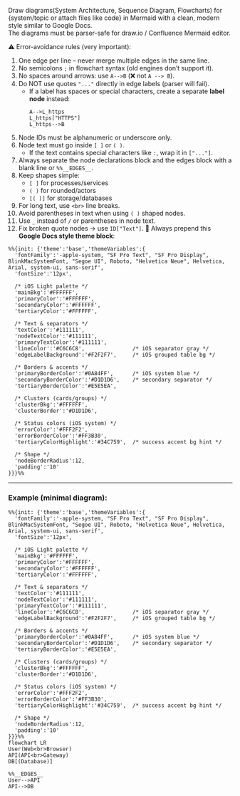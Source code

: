 Draw diagrams(System Architecture, Sequence Diagram, Flowcharts)  for {system/topic or attach files like code} in Mermaid with a clean, modern style similar to Google Docs.  
The diagrams must be parser-safe for draw.io / Confluence Mermaid editor.

⚠️ Error-avoidance rules (very important):

1. One edge per line – never merge multiple edges in the same line.  
2. No semicolons `;` in flowchart syntax (old engines don’t support it).  
3. No spaces around arrows: use `A-->B` (❌ not `A --> B`).  
4. Do NOT use quotes `"..."` directly in edge labels (parser will fail).  
   - If a label has spaces or special characters, create a separate **label node** instead:  
     ```
     A-->L_https
     L_https["HTTPS"]
     L_https-->B
     ```
5. Node IDs must be alphanumeric or underscore only.  
6. Node text must go inside `[ ]` or `( )`.  
   - If the text contains special characters like `:`, wrap it in `["..."]`.  
7. Always separate the node declarations block and the edges block with a blank line or `%%__EDGES__`.  
8. Keep shapes simple:  
   - `[ ]` for processes/services  
   - `( )` for rounded/actors  
   - `[( )]` for storage/databases  
9. For long text, use `<br>` line breaks.
10. Avoid parentheses in text when using `( )` shaped nodes.
11. Use `_` instead of `/` or parentheses in node text.
12. Fix broken quote nodes → use `ID["Text"]`.
🎨 Always prepend this **Google Docs style theme block**:

```mermaid
%%{init: {'theme':'base','themeVariables':{
  'fontFamily':'-apple-system, "SF Pro Text", "SF Pro Display", BlinkMacSystemFont, "Segoe UI", Roboto, "Helvetica Neue", Helvetica, Arial, system-ui, sans-serif',
  'fontSize':'12px',

  /* iOS Light palette */
  'mainBkg':'#FFFFFF',
  'primaryColor':'#FFFFFF',
  'secondaryColor':'#FFFFFF',
  'tertiaryColor':'#FFFFFF',

  /* Text & separators */
  'textColor':'#111111',
  'nodeTextColor':'#111111',
  'primaryTextColor':'#111111',
  'lineColor':'#C6C6C8',               /* iOS separator gray */
  'edgeLabelBackground':'#F2F2F7',     /* iOS grouped table bg */

  /* Borders & accents */
  'primaryBorderColor':'#0A84FF',      /* iOS system blue */
  'secondaryBorderColor':'#D1D1D6',    /* secondary separator */
  'tertiaryBorderColor':'#E5E5EA',

  /* Clusters (cards/groups) */
  'clusterBkg':'#FFFFFF',
  'clusterBorder':'#D1D1D6',

  /* Status colors (iOS system) */
  'errorColor':'#FFF2F2',
  'errorBorderColor':'#FF3B30',
  'tertiaryColorHighlight':'#34C759',  /* success accent bg hint */

  /* Shape */
  'nodeBorderRadius':12,
  'padding':'10'
}}}%%
```

---

### Example (minimal diagram):

```mermaid
%%{init: {'theme':'base','themeVariables':{
  'fontFamily':'-apple-system, "SF Pro Text", "SF Pro Display", BlinkMacSystemFont, "Segoe UI", Roboto, "Helvetica Neue", Helvetica, Arial, system-ui, sans-serif',
  'fontSize':'12px',

  /* iOS Light palette */
  'mainBkg':'#FFFFFF',
  'primaryColor':'#FFFFFF',
  'secondaryColor':'#FFFFFF',
  'tertiaryColor':'#FFFFFF',

  /* Text & separators */
  'textColor':'#111111',
  'nodeTextColor':'#111111',
  'primaryTextColor':'#111111',
  'lineColor':'#C6C6C8',               /* iOS separator gray */
  'edgeLabelBackground':'#F2F2F7',     /* iOS grouped table bg */

  /* Borders & accents */
  'primaryBorderColor':'#0A84FF',      /* iOS system blue */
  'secondaryBorderColor':'#D1D1D6',    /* secondary separator */
  'tertiaryBorderColor':'#E5E5EA',

  /* Clusters (cards/groups) */
  'clusterBkg':'#FFFFFF',
  'clusterBorder':'#D1D1D6',

  /* Status colors (iOS system) */
  'errorColor':'#FFF2F2',
  'errorBorderColor':'#FF3B30',
  'tertiaryColorHighlight':'#34C759',  /* success accent bg hint */

  /* Shape */
  'nodeBorderRadius':12,
  'padding':'10'
}}}%%
flowchart LR
User(Web<br>Browser)
API(API<br>Gateway)
DB[(Database)]

%%__EDGES__
User-->API
API-->DB
```
